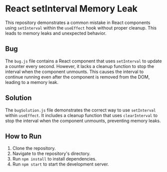 # React setInterval Memory Leak

This repository demonstrates a common mistake in React components using `setInterval` within the `useEffect` hook without proper cleanup. This leads to memory leaks and unexpected behavior.

## Bug
The `bug.js` file contains a React component that uses `setInterval` to update a counter every second. However, it lacks a cleanup function to stop the interval when the component unmounts. This causes the interval to continue running even after the component is removed from the DOM, leading to a memory leak.

## Solution
The `bugSolution.js` file demonstrates the correct way to use `setInterval` within `useEffect`. It includes a cleanup function that uses `clearInterval` to stop the interval when the component unmounts, preventing memory leaks.

## How to Run
1. Clone the repository.
2. Navigate to the repository's directory.
3. Run `npm install` to install dependencies.
4. Run `npm start` to start the development server.